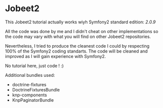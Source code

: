 Jobeet2
=======

This Jobeet2 tutorial actually works wiyh Symfony2 standard edition: *2.0.9*

All the code was done by me and I didn't cheat on other implementations so the code
may vary with what you will find on other Jobeet2 repositories.

Nevertheless, I tried to produce the cleanest code I could by respecting 100%
of the Symfony2 coding standarts. The code will be cleaned and improved as
I will gain experience with Symfony2.

No tutorial here, just code ! :)

Additional bundles used:

* doctrine-fixtures
* DoctrineFixturesBundle
* knp-components
* KnpPaginatorBundle